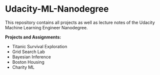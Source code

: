 # Udacity-ML-Nanodegree

This repository contains all projects as well as lecture notes of the Udacity Machine Learning Engineer Nanodegree.

**Projects and Assignments:**
- Titanic Survival Exploration
- Grid Search Lab
- Bayesian Inference
- Boston Housing
- Charity ML
